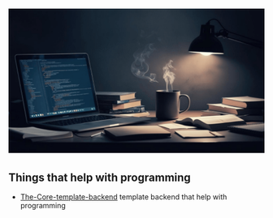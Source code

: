 # ![assets - 2025](/assets/images/things(75)-1.png)

## Things that help with programming

* [The-Core-template-backend](./assets/download/The-Core-template-backend.zip) template backend that help with programming
